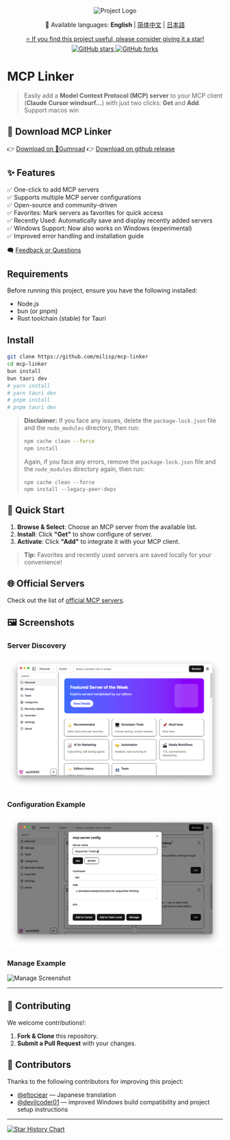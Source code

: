 <p align="center">
  <img src="public/logo.png" alt="Project Logo" width="200" />
</p>

<p align="center">
  📘 Available languages: 
  <strong>English</strong> | 
  <a href="./docs/README.zh-CN.md">简体中文</a> | 
  <a href="./docs/README.ja-JP.md">日本語</a>
</p>

<p align="center">
  <a href="https://github.com/milisp/mcp-linker/stargazers">
    ⭐ If you find this project useful, please consider giving it a star!
  </a>
  <br/>
  <a href="https://github.com/milisp/mcp-linker">
    <img src="https://img.shields.io/github/stars/milisp/mcp-linker?style=social" alt="GitHub stars"/>
    <img src="https://img.shields.io/github/forks/milisp/mcp-linker?style=social" alt="GitHub forks"/>
  </a>
</p>

# MCP Linker

>Easily add a **Model Context Protocol (MCP) server** to your MCP client (**Claude Cursor windsurf...**) with just two clicks: **Get** and **Add**. Support macos win

## 🔽 Download MCP Linker

👉 [Download on 🐙Gumroad](https://wei40680.gumroad.com/l/jdbuvc?wanted=true)
👉 [Download on github release](https://github.com/milisp/mcp-linker/releases)

## ✨ Features

✅ One-click to add MCP servers  
✅ Supports multiple MCP server configurations  
✅ Open-source and community-driven  
✅ Favorites: Mark servers as favorites for quick access  
✅ Recently Used: Automatically save and display recently added servers  
✅ Windows Support: Now also works on Windows (experimental)  
✅ Improved error handling and installation guide

🗨 [Feedback or Questions](https://github.com/milisp/mcp-linker/discussions)

## Requirements

Before running this project, ensure you have the following installed:

- Node.js 
- bun (or pnpm)
- Rust toolchain (stable) for Tauri

## Install

```bash
git clone https://github.com/milisp/mcp-linker
cd mcp-linker
bun install
bun tauri dev
# yarn install
# yarn tauri dev
# pnpm install
# pnpm tauri dev
```

> **Disclaimer:** If you face any issues, delete the `package-lock.json` file and the `node_modules` directory, then run:
> ```bash
> npm cache clean --force
> npm install
> ```
> Again, if you face any errors, remove the `package-lock.json` file and the `node_modules` directory again, then run:
> ```
> npm cache clean --force
> npm install --legacy-peer-deps
> ```
>

## 🚀 Quick Start

1. **Browse & Select**: Choose an MCP server from the available list.  
2. **Install**: Click **"Get"** to show configure of server.  
3. **Activate**: Click **"Add"** to integrate it with your MCP client.
> **Tip:** Favorites and recently used servers are saved locally for your convenience!

## 🌐 Official Servers

Check out the list of [official MCP servers](https://github.com/modelcontextprotocol/servers).

## 🖼️ Screenshots

### Server Discovery
![Discover Screenshot](./images/home.png)

### Configuration Example
![Config Screenshot](./images/config.png)

### Manage Example
![Manage Screenshot](./images/manager.png)

---

## 🤝 Contributing

We welcome contributions!:

1. **Fork & Clone** this repository.
2. **Submit a Pull Request** with your changes.

## 🎉 Contributors

Thanks to the following contributors for improving this project:

- [@eltociear](https://github.com/eltociear) — Japanese translation
- [@devilcoder01](https://github.com/devilcoder01) — improved Windows build compatibility and project setup instructions

---

[![Star History Chart](https://api.star-history.com/svg?repos=milisp/mcp-linker&type=Date)](https://star-history.com/#milisp/mcp-linker)